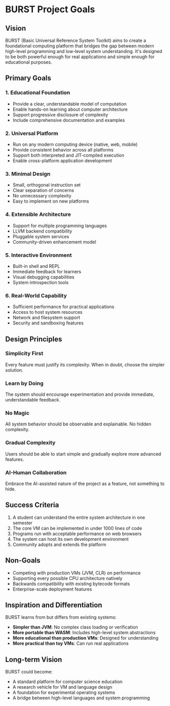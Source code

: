 # BURST Project Goals

## Vision

BURST (Basic Universal Reference System Toolkit) aims to create a foundational computing platform that bridges the gap between modern high-level programming and low-level system understanding. It's designed to be both powerful enough for real applications and simple enough for educational purposes.

## Primary Goals

### 1. Educational Foundation
- Provide a clear, understandable model of computation
- Enable hands-on learning about computer architecture
- Support progressive disclosure of complexity
- Include comprehensive documentation and examples

### 2. Universal Platform
- Run on any modern computing device (native, web, mobile)
- Provide consistent behavior across all platforms
- Support both interpreted and JIT-compiled execution
- Enable cross-platform application development

### 3. Minimal Design
- Small, orthogonal instruction set
- Clear separation of concerns
- No unnecessary complexity
- Easy to implement on new platforms

### 4. Extensible Architecture
- Support for multiple programming languages
- LLVM backend compatibility
- Pluggable system services
- Community-driven enhancement model

### 5. Interactive Environment
- Built-in shell and REPL
- Immediate feedback for learners
- Visual debugging capabilities
- System introspection tools

### 6. Real-World Capability
- Sufficient performance for practical applications
- Access to host system resources
- Network and filesystem support
- Security and sandboxing features

## Design Principles

### Simplicity First
Every feature must justify its complexity. When in doubt, choose the simpler solution.

### Learn by Doing
The system should encourage experimentation and provide immediate, understandable feedback.

### No Magic
All system behavior should be observable and explainable. No hidden complexity.

### Gradual Complexity
Users should be able to start simple and gradually explore more advanced features.

### AI-Human Collaboration
Embrace the AI-assisted nature of the project as a feature, not something to hide.

## Success Criteria

1. A student can understand the entire system architecture in one semester
2. The core VM can be implemented in under 1000 lines of code
3. Programs run with acceptable performance on web browsers
4. The system can host its own development environment
5. Community adopts and extends the platform

## Non-Goals

- Competing with production VMs (JVM, CLR) on performance
- Supporting every possible CPU architecture natively
- Backwards compatibility with existing bytecode formats
- Enterprise-scale deployment features

## Inspiration and Differentiation

BURST learns from but differs from existing systems:

- **Simpler than JVM**: No complex class loading or verification
- **More portable than WASM**: Includes high-level system abstractions
- **More educational than production VMs**: Designed for understanding
- **More practical than toy VMs**: Can run real applications

## Long-term Vision

BURST could become:
- A standard platform for computer science education
- A research vehicle for VM and language design
- A foundation for experimental operating systems
- A bridge between high-level languages and system programming
